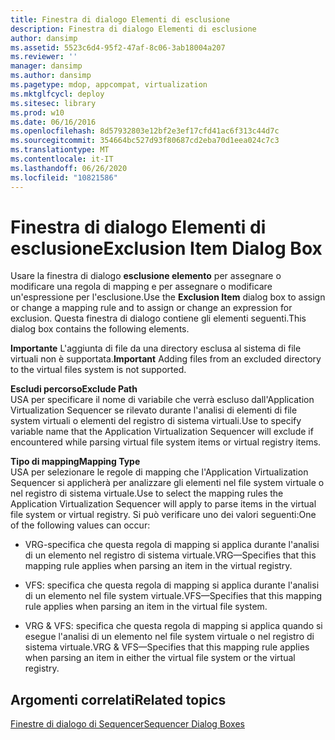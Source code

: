 ```yaml
---
title: Finestra di dialogo Elementi di esclusione
description: Finestra di dialogo Elementi di esclusione
author: dansimp
ms.assetid: 5523c6d4-95f2-47af-8c06-3ab18004a207
ms.reviewer: ''
manager: dansimp
ms.author: dansimp
ms.pagetype: mdop, appcompat, virtualization
ms.mktglfcycl: deploy
ms.sitesec: library
ms.prod: w10
ms.date: 06/16/2016
ms.openlocfilehash: 8d57932803e12bf2e3ef17cfd41ac6f313c44d7c
ms.sourcegitcommit: 354664bc527d93f80687cd2eba70d1eea024c7c3
ms.translationtype: MT
ms.contentlocale: it-IT
ms.lasthandoff: 06/26/2020
ms.locfileid: "10821586"
---
```

# <span data-ttu-id="f8964-103">Finestra di dialogo Elementi di esclusione</span><span class="sxs-lookup"><span data-stu-id="f8964-103">Exclusion Item Dialog Box</span></span>


<span data-ttu-id="f8964-104">Usare la finestra di dialogo **esclusione elemento** per assegnare o modificare una regola di mapping e per assegnare o modificare un'espressione per l'esclusione.</span><span class="sxs-lookup"><span data-stu-id="f8964-104">Use the **Exclusion Item** dialog box to assign or change a mapping rule and to assign or change an expression for exclusion.</span></span> <span data-ttu-id="f8964-105">Questa finestra di dialogo contiene gli elementi seguenti.</span><span class="sxs-lookup"><span data-stu-id="f8964-105">This dialog box contains the following elements.</span></span>

<span data-ttu-id="f8964-106">**Importante**  L'aggiunta di file da una directory esclusa al sistema di file virtuali non è supportata.</span><span class="sxs-lookup"><span data-stu-id="f8964-106">**Important** Adding files from an excluded directory to the virtual files system is not supported.</span></span>

 

<a href="" id="exclude-path"></a>**<span data-ttu-id="f8964-107">Escludi percorso</span><span class="sxs-lookup"><span data-stu-id="f8964-107">Exclude Path</span></span>**  
<span data-ttu-id="f8964-108">USA per specificare il nome di variabile che verrà escluso dall'Application Virtualization Sequencer se rilevato durante l'analisi di elementi di file system virtuali o elementi del registro di sistema virtuali.</span><span class="sxs-lookup"><span data-stu-id="f8964-108">Use to specify variable name that the Application Virtualization Sequencer will exclude if encountered while parsing virtual file system items or virtual registry items.</span></span>

<a href="" id="mapping-type"></a>**<span data-ttu-id="f8964-109">Tipo di mapping</span><span class="sxs-lookup"><span data-stu-id="f8964-109">Mapping Type</span></span>**  
<span data-ttu-id="f8964-110">USA per selezionare le regole di mapping che l'Application Virtualization Sequencer si applicherà per analizzare gli elementi nel file system virtuale o nel registro di sistema virtuale.</span><span class="sxs-lookup"><span data-stu-id="f8964-110">Use to select the mapping rules the Application Virtualization Sequencer will apply to parse items in the virtual file system or virtual registry.</span></span> <span data-ttu-id="f8964-111">Si può verificare uno dei valori seguenti:</span><span class="sxs-lookup"><span data-stu-id="f8964-111">One of the following values can occur:</span></span>

-   <span data-ttu-id="f8964-112">VRG-specifica che questa regola di mapping si applica durante l'analisi di un elemento nel registro di sistema virtuale.</span><span class="sxs-lookup"><span data-stu-id="f8964-112">VRG—Specifies that this mapping rule applies when parsing an item in the virtual registry.</span></span>

-   <span data-ttu-id="f8964-113">VFS: specifica che questa regola di mapping si applica durante l'analisi di un elemento nel file system virtuale.</span><span class="sxs-lookup"><span data-stu-id="f8964-113">VFS—Specifies that this mapping rule applies when parsing an item in the virtual file system.</span></span>

-   <span data-ttu-id="f8964-114">VRG & VFS: specifica che questa regola di mapping si applica quando si esegue l'analisi di un elemento nel file system virtuale o nel registro di sistema virtuale.</span><span class="sxs-lookup"><span data-stu-id="f8964-114">VRG & VFS—Specifies that this mapping rule applies when parsing an item in either the virtual file system or the virtual registry.</span></span>

## <span data-ttu-id="f8964-115">Argomenti correlati</span><span class="sxs-lookup"><span data-stu-id="f8964-115">Related topics</span></span>


[<span data-ttu-id="f8964-116">Finestre di dialogo di Sequencer</span><span class="sxs-lookup"><span data-stu-id="f8964-116">Sequencer Dialog Boxes</span></span>](sequencer-dialog-boxes.md)

 

 





